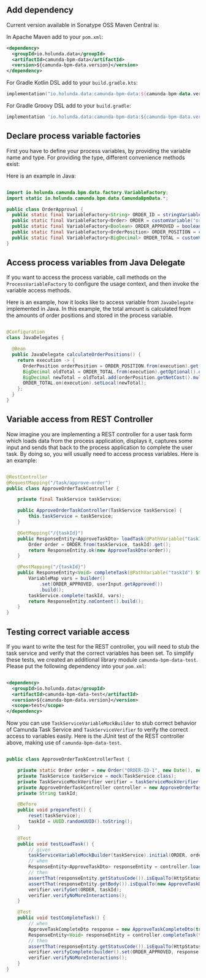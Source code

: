 ## Add dependency

Current version available in Sonatype OSS Maven Central is:

In Apache Maven add to your `pom.xml`:

```xml
<dependency>
  <groupId>io.holunda.data</groupId>
  <artifactId>camunda-bpm-data</artifactId>
  <version>${camunda-bpm-data.version}</version>
</dependency>
```

For Gradle Kotlin DSL add to your `build.gradle.kts`:

```kotlin
implementation("io.holunda.data:camunda-bpm-data:${camunda-bpm-data.version}")
```

For Gradle Groovy DSL add to your `build.gradle`:

```groovy
implementation 'io.holunda.data:camunda-bpm-data:${camunda-bpm-data.version}'
```

## Declare process variable factories

First you have to define your process variables, by providing the variable name and type. For providing the type,
different convenience methods exist:

Here is an example in Java:

```java

import io.holunda.camunda.bpm.data.factory.VariableFactory;
import static io.holunda.camunda.bpm.data.CamundaBpmData.*;

public class OrderApproval {
  public static final VariableFactory<String> ORDER_ID = stringVariable("orderId");
  public static final VariableFactory<Order> ORDER = customVariable("order", Order.class);
  public static final VariableFactory<Boolean> ORDER_APPROVED = booleanVariable("orderApproved");
  public static final VariableFactory<OrderPosition> ORDER_POSITION = customVariable("orderPosition", OrderPosition.class);
  public static final VariableFactory<BigDecimal> ORDER_TOTAL = customVariable("orderTotal", BigDecimal.class);
}
```

## Access process variables from Java Delegate

If you want to access the process variable, call methods on the `ProcessVariableFactory` to configure the usage context,
and then invoke the variable access methods.

Here is an example, how it looks like to access variable from `JavaDelegate` implemented in Java. In this example,
the total amount is calculated from the amounts of order positions and stored in the process variable.

```java

@Configuration
class JavaDelegates {

  @Bean
  public JavaDelegate calculateOrderPositions() {
    return execution -> {
      OrderPosition orderPosition = ORDER_POSITION.from(execution).get();
      BigDecimal oldTotal = ORDER_TOTAL.from(execution).getOptional().orElse(BigDecimal.ZERO);
      BigDecimal newTotal = oldTotal.add(orderPosition.getNetCost().multiply(BigDecimal.valueOf(orderPosition.getAmount())));
      ORDER_TOTAL.on(execution).setLocal(newTotal);
    };
  }
}
```

## Variable access from REST Controller

Now imagine you are implementing a REST controller for a user task form which
loads data from the process application, displays it, captures some input and
sends that back to the process application to complete the user task. By doing so,
you will usually need to access process variables. Here is an example:


```java

@RestController
@RequestMapping("/task/approve-order")
public class ApproveOrderTaskController {

    private final TaskService taskService;

    public ApproveOrderTaskController(TaskService taskService) {
        this.taskService = taskService;
    }

    @GetMapping("/{taskId}")
    public ResponseEntity<ApproveTaskDto> loadTask(@PathVariable("taskId") String taskId) {
        Order order = ORDER.from(taskService, taskId).get();
        return ResponseEntity.ok(new ApproveTaskDto(order));
    }

    @PostMapping("/{taskId}")
    public ResponseEntity<Void> completeTask(@PathVariable("taskId") String taskId, @RequestBody ApproveTaskCompleteDto userInput) {
        VariableMap vars = builder()
            .set(ORDER_APPROVED, userInput.getApproved())
            .build();
        taskService.complete(taskId, vars);
        return ResponseEntity.noContent().build();
    }
}

```

## Testing correct variable access

If you want to write the test for the REST controller, you will need to stub
the task service and verify that the correct variables has been set. To simplify
these tests, we created an additional library module `camunda-bpm-data-test`.
Please put the following dependency into your `pom.xml`:

```xml

<dependency>
  <groupId>io.holunda.data</groupId>
  <artifactId>camunda-bpm-data-test</artifactId>
  <version>${camunda-bpm-data.version}</version>
  <scope>test</scope>
</dependency>
```

Now you can use `TaskServiceVariableMockBuilder` to stub correct behavior of Camunda Task Service
and `TaskServiceVerifier` to verify the correct access to variables easily. Here is the JUnit
test of the REST controller above, making use of `camunda-bpm-data-test`.


```java

public class ApproveOrderTaskControllerTest {

    private static Order order = new Order("ORDER-ID-1", new Date(), new ArrayList<>());
    private TaskService taskService = mock(TaskService.class);
    private TaskServiceMockVerifier verifier = taskServiceMockVerifier(taskService);
    private ApproveOrderTaskController controller = new ApproveOrderTaskController(taskService);
    private String taskId;

    @Before
    public void prepareTest() {
        reset(taskService);
        taskId = UUID.randomUUID().toString();
    }

    @Test
    public void testLoadTask() {
        // given
        taskServiceVariableMockBuilder(taskService).initial(ORDER, order).build();
        // when
        ResponseEntity<ApproveTaskDto> responseEntity = controller.loadTask(taskId);
        // then
        assertThat(responseEntity.getStatusCode()).isEqualTo(HttpStatus.OK);
        assertThat(responseEntity.getBody()).isEqualTo(new ApproveTaskDto(order));
        verifier.verifyGet(ORDER, taskId);
        verifier.verifyNoMoreInteractions();
    }

    @Test
    public void testCompleteTask() {
        // when
        ApproveTaskCompleteDto response = new ApproveTaskCompleteDto(true);
        ResponseEntity<Void> responseEntity = controller.completeTask(taskId, response);
        // then
        assertThat(responseEntity.getStatusCode()).isEqualTo(HttpStatus.NO_CONTENT);
        verifier.verifyComplete(builder().set(ORDER_APPROVED, response.getApproved()).build(), taskId);
        verifier.verifyNoMoreInteractions();
    }
}
```
